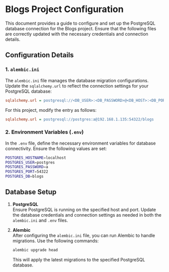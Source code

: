 # Blogs Project Configuration

This document provides a guide to configure and set up the PostgreSQL database connection for the Blogs project. Ensure that the following files are correctly updated with the necessary credentials and connection details.

## Configuration Details

### 1. `alembic.ini`

The `alembic.ini` file manages the database migration configurations. Update the `sqlalchemy.url` to reflect the connection settings for your PostgreSQL database:

```ini
sqlalchemy.url = postgresql://<DB_USER>:<DB_PASSWORD>@<DB_HOST>:<DB_PORT>/<DB_NAME>
```

For this project, modify the entry as follows:

```ini
sqlalchemy.url = postgresql://postgres:a@192.168.1.135:54322/blogs
```

### 2. Environment Variables (`.env`)

In the `.env` file, define the necessary environment variables for database connectivity. Ensure the following values are set:

```bash
POSTGRES_HOSTNAME=localhost
POSTGRES_USER=postgres
POSTGRES_PASSWORD=a
POSTGRES_PORT=54322
POSTGRES_DB=blogs
```

## Database Setup

1. **PostgreSQL**  
   Ensure PostgreSQL is running on the specified host and port. Update the database credentials and connection settings as needed in both the `alembic.ini` and `.env` files.
   
2. **Alembic**  
   After configuring the `alembic.ini` file, you can run Alembic to handle migrations. Use the following commands:

   ```bash
   alembic upgrade head
   ```

   This will apply the latest migrations to the specified PostgreSQL database.
